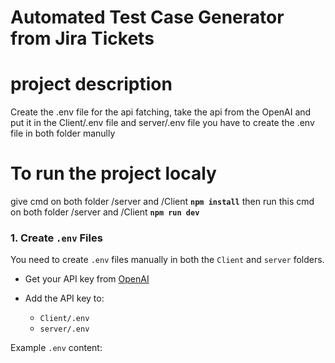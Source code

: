 
# Automated Test Case Generator from Jira Tickets

# project description
Create the .env file for the api fatching, take the api from the OpenAI and put it in the Client/.env file and server/.env file you have to create the .env file in both folder manully

# To run the project localy
give cmd on both folder /server and /Client
**`npm install`**
then run this cmd on both folder /server and /Client
**`npm run dev`**

### 1. Create `.env` Files

You need to create `.env` files manually in both the `Client` and `server` folders.

- Get your API key from [OpenAI](https://platform.openai.com/account/api-keys)
- Add the API key to:

  - `Client/.env`
  - `server/.env`

Example `.env` content:
